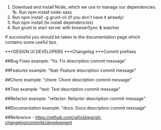 1. Download and install Node, which we use to manage our dependencies.
1b. Run npm install node-sass
2. Run npm install -g grunt-cli (if you don't have it already)
3. Run npm install (to install dependencies)
4. Run grunt to start server with browserSync & watcher

If successful you should be taken to the documentation page which contains some useful tips.



***DESIGN UI DEVELOPERS
***Changelog
***Commit prefixes

##Bug Fixes 
example:
"fix: Fix description commit message"

##Features 
example:
"feat: Feature description commit message"

##Chore 
example:
"chore: Chore description commit message"

##Test 
example:
"test: Test description commit message"

##Refactor 
example:
"refactor: Refactor description commit message"

##Documentation 
example:
"docs: Docs description commit message"

##Reference - https://github.com/rafinskipg/git-changelog/commits/development
